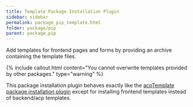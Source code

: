 ```yaml
---
title: Template Package Installation Plugin
sidebar: sidebar
permalink: package_pip_template.html
folder: package/pip
parent: package_pip
---
```


Add templates for frontend pages and forms by providing an archive containing the template files.

{% include callout.html content="You cannot overwrite templates provided by other packages." type="warning" %}

This package installation plugin behaves exactly like the [acpTemplate package installation plugin](package_pip_acp-template.md) except for installing frontend templates instead of backend/acp templates.

